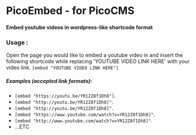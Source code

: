 # PicoEmbed - for PicoCMS
#### Embed youtube videos in wordpress-like shortcode format

### Usage :
Open the page you would like to embed a youtube video in and insert the following shortcode while replacing 'YOUTUBE VIDEO LINK HERE' with your video link.
`[embed "YOUTUBE VIDEO LINK HERE"]`

##### Examples (accepted link formats):

+ `[embed "https://youtu.be/YR12Z8f1Dh8"]`.
+ `[embed "http://youtu.be/YR12Z8f1Dh8]"`.
+ `[embed "http://youtu.be/YR12Z8f1Dh8]"`.
+ `[embed "https://www.youtube.com/watch?v=YR12Z8f1Dh8]"`.
+ `[embed "http://www.youtube.com/watch?v=YR12Z8f1Dh8]"`.
+ ...ETC


